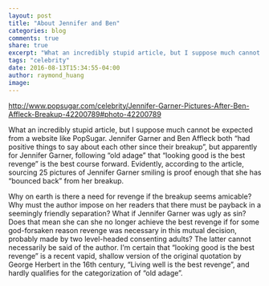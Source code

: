 ```yaml
---
layout: post
title: "About Jennifer and Ben"
categories: blog
comments: true
share: true
excerpt: "What an incredibly stupid article, but I suppose much cannot be expected from a website like PopSugar."
tags: "celebrity"
date: 2016-08-13T15:34:55-04:00
author: raymond_huang
image:
---
```


http://www.popsugar.com/celebrity/Jennifer-Garner-Pictures-After-Ben-Affleck-Breakup-42200789#photo-42200789

What an incredibly stupid article, but I suppose much cannot be expected from a website like PopSugar. Jennifer Garner and Ben Affleck both “had positive things to say about each other since their breakup”, but apparently for Jennifer Garner, following “old adage” that “looking good is the best revenge” is the best course forward. Evidently, according to the article, sourcing 25 pictures of Jennifer Garner smiling is proof enough that she has “bounced back” from her breakup.

Why on earth is there a need for revenge if the breakup seems amicable? Why must the author impose on her readers that there must be payback in a seemingly friendly separation? What if Jennifer Garner was ugly as sin? Does that mean she can she no longer achieve the best revenge if for some god-forsaken reason revenge was necessary in this mutual decision, probably made by two level-headed consenting adults? The latter cannot necessarily be said of the author. I’m certain that “looking good is the best revenge” is a recent vapid, shallow version of the original quotation by George Herbert in the 16th century, “Living well is the best revenge”, and hardly qualifies for the categorization of “old adage”.

